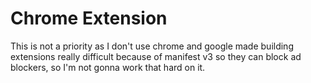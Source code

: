 # Chrome Extension 

This is not a priority as I don't use chrome and google made building extensions really difficult because of manifest v3 so they can block ad blockers, so I'm not gonna work that hard on it. 